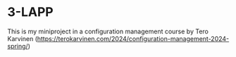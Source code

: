 # 3-LAPP
This is my miniproject in a configuration management course by Tero Karvinen (https://terokarvinen.com/2024/configuration-management-2024-spring/)
